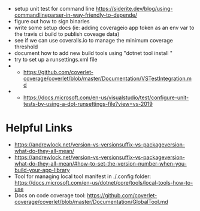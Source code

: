 * setup unit test for command line https://siderite.dev/blog/using-commandlineparser-in-way-friendly-to-depende/
* figure out how to sign binaries
* write some setup docs (ie: adding coverageio app token as an env var to the travis ci build to publish coveage data)
* see if we can use coveralls.io to manage the minimum coverage threshold
* document how to add new build tools using "dotnet tool install <xyz>"
* try to set up a runsettings.xml file
* * https://github.com/coverlet-coverage/coverlet/blob/master/Documentation/VSTestIntegration.md
* * https://docs.microsoft.com/en-us/visualstudio/test/configure-unit-tests-by-using-a-dot-runsettings-file?view=vs-2019

Helpful Links
=============
* https://andrewlock.net/version-vs-versionsuffix-vs-packageversion-what-do-they-all-mean/
* https://andrewlock.net/version-vs-versionsuffix-vs-packageversion-what-do-they-all-mean/#how-to-set-the-version-number-when-you-build-your-app-library
* Tool for managing local tool manifest in ./.config folder: https://docs.microsoft.com/en-us/dotnet/core/tools/local-tools-how-to-use
* Docs on code coverage tool: https://github.com/coverlet-coverage/coverlet/blob/master/Documentation/GlobalTool.md